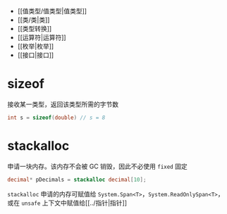 - [[值类型/值类型|值类型]]
- [[类/类|类]]
- [[类型转换]]
- [[运算符|运算符]]
- [[枚举|枚举]]
- [[接口|接口]]

# sizeof

接收某一类型，返回该类型所需的字节数

```csharp
int s = sizeof(double) // s = 8
```

# stackalloc

申请一块内存。该内存不会被 GC 销毁，因此不必使用 `fixed` 固定

```csharp
decimal* pDecimals = stackalloc decimal[10];
```

`stackalloc` 申请的内存可赋值给 `System.Span<T>`，`System.ReadOnlySpan<T>`，或在 `unsafe` 上下文中赋值给[[../指针|指针]]
